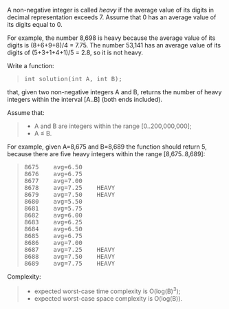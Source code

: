 A non-negative integer is called _heavy_ if the average value of its digits in decimal representation exceeds 7. Assume that 0 has an average value of its digits equal to 0.

For example, the number 8,698 is heavy because the average value of its digits is (8+6+9+8)/4 = 7.75. The number 53,141 has an average value of its digits of (5+3+1+4+1)/5 = 2.8, so it is not heavy.

Write a function:

> <tt>
> int solution(int A, int B);
> </tt>

that, given two non-negative integers A and B, returns the number of heavy integers within the interval [A..B] (both ends included).

Assume that:

> *   A and B are integers within the range [<span class="number">0</span>..<span class="number">200,000,000</span>];
> *   A ≤ B.

For example, given A=8,675 and B=8,689 the function should return 5, because there are five heavy integers within the range [8,675..8,689]:

> <pre><tt>8675    avg=6.50
> 8676    avg=6.75
> 8677    avg=7.00
> 8678    avg=7.25    HEAVY
> 8679    avg=7.50    HEAVY
> 8680    avg=5.50
> 8681    avg=5.75
> 8682    avg=6.00
> 8683    avg=6.25
> 8684    avg=6.50
> 8685    avg=6.75
> 8686    avg=7.00
> 8687    avg=7.25    HEAVY
> 8688    avg=7.50    HEAVY
> 8689    avg=7.75    HEAVY</tt></pre>

Complexity:

> *   expected worst-case time complexity is O(log(B)<sup>3</sup>);
> *   expected worst-case space complexity is O(log(B)).